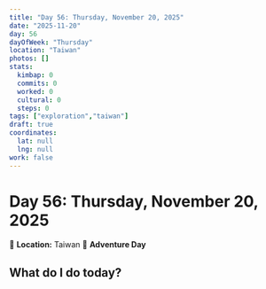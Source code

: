 ```yaml
---
title: "Day 56: Thursday, November 20, 2025"
date: "2025-11-20"
day: 56
dayOfWeek: "Thursday"
location: "Taiwan"
photos: []
stats:
  kimbap: 0
  commits: 0
  worked: 0
  cultural: 0
  steps: 0
tags: ["exploration","taiwan"]
draft: true
coordinates:
  lat: null
  lng: null
work: false
---
```

# Day 56: Thursday, November 20, 2025

📍 **Location:** Taiwan
🎒 **Adventure Day**

## What do I do today?


